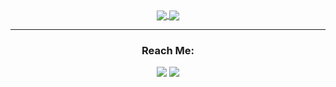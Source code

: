 <div align="center">
    <a href="#"><img align="center" src="https://github-readme-stats.vercel.app/api?username=wangmanlex&hide=stars,issues&include_all_commits=true&count_private=true&show_icons=true&theme=dark" />  </a>
  <a href="#"><img align="center" src="https://github-readme-stats.vercel.app/api/top-langs/?username=wangmanlex&layout=compact&theme=dark"/></a> 
    <hr>
    <div>
        <h3>Reach Me:</h3>
        <a href="https://www.linkedin.com/in/alexandermaniwang/"><img src="https://img.shields.io/badge/-LinkedIn-0077B5?style=flat-square&logo=LinkedIn&logoColor=white" /></a>
        <a href="mailto: alexandermaniwang99@gmail.com"><img src="https://img.shields.io/badge/-Gmail-D14836?style=flat-square&logo=Gmail&logoColor=white" /></a>
    </div>
</div>
